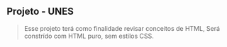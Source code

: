 ## Projeto - UNES

> Esse projeto terá como finalidade revisar conceitos de HTML,
> Será constrído com HTML puro, sem estilos CSS.


